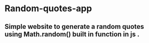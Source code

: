 # Random-quotes-app

## Simple website to generate a random quotes using **Math.random()** built in function in js .
